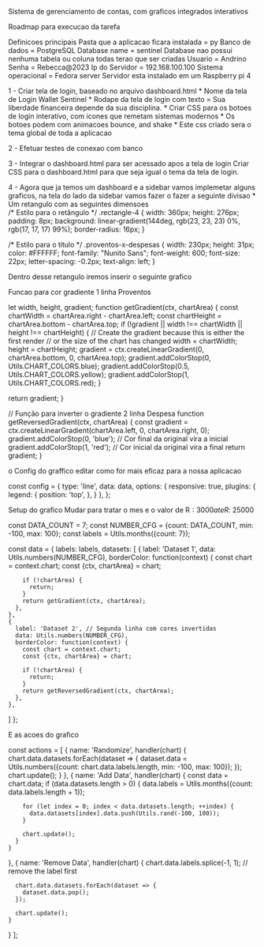 Sistema de gerenciamento de contas, com graficos integrados interativos

Roadmap para execucao da tarefa


Definicoes principais
  Pasta que  a aplicacao ficara instalada = py
    Banco de dados = PostgreSQL
      Database name = sentinel
        Database nao possui nenhuma tabela ou coluna todas terao que ser criadas
          Usuario = Andrino
            Senha = Rebecca@2023
              Ip do Servidor = 192.168.100.100
                Sistema operacional = Fedora server
                  Servidor esta instalado em um Raspberry pi 4 


1 - Criar tela de login, baseado no arquivo dashboard.html
     * Nome da tela de Login  Wallet Sentinel
      *  Rodape da tela de login com texto = Sua liberdade financeira depende da sua disciplina.
        *  Criar CSS para os botoes de login interativo, com  icones que remetam sistemas modernos
          *  Os botoes podem com animacoes bounce, and shake 
            * Este css criado sera o tema global de toda a aplicacao 

2 - Efetuar testes de conexao com banco

3 - Integrar o dashboard.html para ser acessado apos a tela de login
      Criar CSS para o dashboard.html para que seja igual o tema da tela de login.

4 - Agora que ja temos um dashboard e a sidebar vamos implemetar alguns graficos, na tela do lado da sidebar vamos fazer o fazer a seguinte divisao 
    *   Um retangulo com as seguintes dimensoes \
  /* Estilo para o retângulo */
.rectangle-4 {
    width: 360px;
    height: 276px;
    padding: 8px;
    background: linear-gradient(144deg, rgb(23, 23, 23) 0%, rgb(17, 17, 17) 99%);
    border-radius: 16px;
}

/* Estilo para o título */
.proventos-x-despesas {
    width: 230px;
    height: 31px;
    color: #FFFFFF;
    font-family: "Nunito Sans";
    font-weight: 600;
    font-size: 22px;
    letter-spacing: -0.2px;
    text-align: left;
}

Dentro desse retangulo iremos inserir o seguinte grafico  


Funcao para cor gradiente 1 linha Proventos

let width, height, gradient;
function getGradient(ctx, chartArea) {
  const chartWidth = chartArea.right - chartArea.left;
  const chartHeight = chartArea.bottom - chartArea.top;
  if (!gradient || width !== chartWidth || height !== chartHeight) {
    // Create the gradient because this is either the first render
    // or the size of the chart has changed
    width = chartWidth;
    height = chartHeight;
    gradient = ctx.createLinearGradient(0, chartArea.bottom, 0, chartArea.top);
    gradient.addColorStop(0, Utils.CHART_COLORS.blue);
    gradient.addColorStop(0.5, Utils.CHART_COLORS.yellow);
    gradient.addColorStop(1, Utils.CHART_COLORS.red);
  }

  return gradient;
}

// Função para inverter o gradiente 2 linha Despesa 
function getReversedGradient(ctx, chartArea) {
  const gradient = ctx.createLinearGradient(chartArea.left, 0, chartArea.right, 0);
  gradient.addColorStop(0, 'blue'); // Cor final da original vira a inicial
  gradient.addColorStop(1, 'red'); // Cor inicial da original vira a final
  return gradient;
}

o Config do graffico  editar como for mais eficaz para a nossa aplicacao

const config = {
  type: 'line',
  data: data,
  options: {
    responsive: true,
    plugins: {
      legend: {
        position: 'top',
      },
    }
  },
};

Setup do grafico  Mudar para tratar o mes e o valor de R$: 3000 ate  R$: 25000

const DATA_COUNT = 7;
const NUMBER_CFG = {count: DATA_COUNT, min: -100, max: 100};
const labels = Utils.months({count: 7});

const data = {
  labels: labels,
  datasets: [
    {
      label: 'Dataset 1',
      data: Utils.numbers(NUMBER_CFG),
      borderColor: function(context) {
        const chart = context.chart;
        const {ctx, chartArea} = chart;

        if (!chartArea) {
          return;
        }
        return getGradient(ctx, chartArea);
      },
    },
    {
      label: 'Dataset 2', // Segunda linha com cores invertidas
      data: Utils.numbers(NUMBER_CFG),
      borderColor: function(context) {
        const chart = context.chart;
        const {ctx, chartArea} = chart;

        if (!chartArea) {
          return;
        }
        return getReversedGradient(ctx, chartArea);
      },
    },
  ]
};

E as acoes do grafico 

const actions = [
  {
    name: 'Randomize',
    handler(chart) {
      chart.data.datasets.forEach(dataset => {
        dataset.data = Utils.numbers({count: chart.data.labels.length, min: -100, max: 100});
      });
      chart.update();
    }
  },
  {
    name: 'Add Data',
    handler(chart) {
      const data = chart.data;
      if (data.datasets.length > 0) {
        data.labels = Utils.months({count: data.labels.length + 1});

        for (let index = 0; index < data.datasets.length; ++index) {
          data.datasets[index].data.push(Utils.rand(-100, 100));
        }

        chart.update();
      }
    }
  },
  {
    name: 'Remove Data',
    handler(chart) {
      chart.data.labels.splice(-1, 1); // remove the label first

      chart.data.datasets.forEach(dataset => {
        dataset.data.pop();
      });

      chart.update();
    }
  }
];

          
